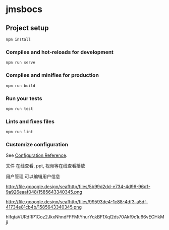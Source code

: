 # jmsbocs

## Project setup
```
npm install
```

### Compiles and hot-reloads for development
```
npm run serve
```

### Compiles and minifies for production
```
npm run build
```

### Run your tests
```
npm run test
```

### Lints and fixes files
```
npm run lint
```

### Customize configuration
See [Configuration Reference](https://cli.vuejs.org/config/).


文件 在线查看, ppt, 视频等在线查看播放 

用户管理 可以编辑用户信息


http://file.gooogle.design/seafhttp/files/5b99d2dd-e734-4d96-96d1-9a926eaaf048/1585643340345.png

http://file.gooogle.design/seafhttp/files/99593de4-1c88-4df3-a5df-41734e81cb4b/1585643340345.png

hIfqtaVURdRP1Coz2JkxNhndFFFMtYnurYqkBF1Xql2ds70Akf9c1u66vECHkMji
